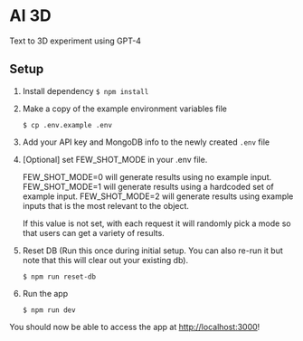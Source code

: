# AI 3D

Text to 3D experiment using GPT-4

## Setup

1. Install dependency
   ```$ npm install```

2. Make a copy of the example environment variables file
   ```
   $ cp .env.example .env
   ```
   
3. Add your API key and MongoDB info to the newly created `.env` file

4. [Optional] set FEW_SHOT_MODE in your .env file.

   FEW_SHOT_MODE=0 will generate results using no example input.
   FEW_SHOT_MODE=1 will generate results using a hardcoded set of example input.
   FEW_SHOT_MODE=2 will generate results using example inputs that is the most relevant to the object.
   
   If this value is not set, with each request it will randomly pick a mode so that users can get a variety of results.

5. Reset DB (Run this once during initial setup. You can also re-run it but note that this will clear out your existing db).
   ```
   $ npm run reset-db
   ```

6. Run the app
   ```
   $ npm run dev
   ```

You should now be able to access the app at [http://localhost:3000](http://localhost:3000)!
